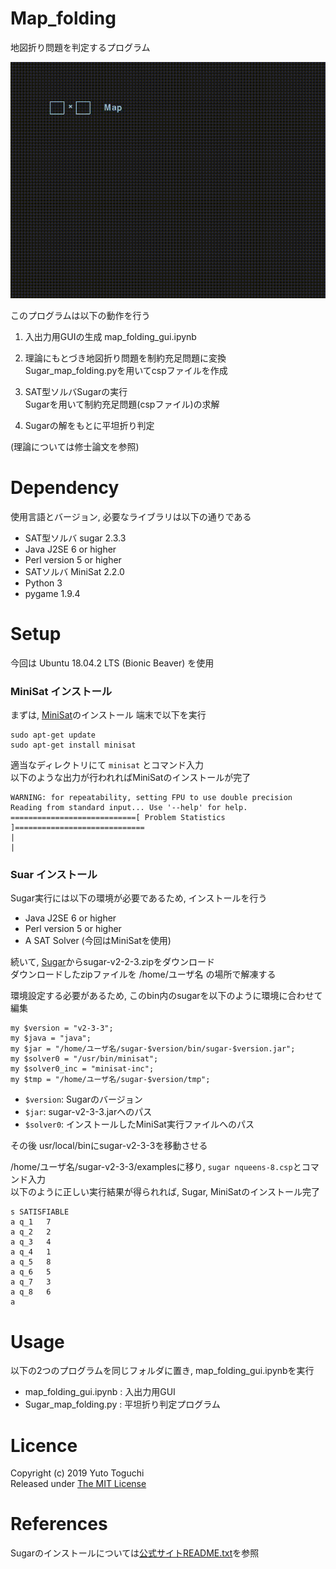 # Map_folding
地図折り問題を判定するプログラム  

![result](https://github.com/YutoToguchi/map_folding/blob/image/execution.gif)

このプログラムは以下の動作を行う

1. 入出力用GUIの生成
map_folding_gui.ipynb

2. 理論にもとづき地図折り問題を制約充足問題に変換  
Sugar_map_folding.pyを用いてcspファイルを作成

3. SAT型ソルバSugarの実行  
Sugarを用いて制約充足問題(cspファイル)の求解

4. Sugarの解をもとに平坦折り判定

(理論については修士論文を参照)

# Dependency
使用言語とバージョン, 必要なライブラリは以下の通りである
* SAT型ソルバ sugar 2.3.3
* Java J2SE 6 or higher
* Perl version 5 or higher
* SATソルバ MiniSat 2.2.0
* Python 3
* pygame 1.9.4

# Setup
今回は Ubuntu 18.04.2 LTS (Bionic Beaver) を使用

### MiniSat インストール
まずは, [MiniSat](http://minisat.se/)のインストール
端末で以下を実行  
```
sudo apt-get update  
sudo apt-get install minisat  
```
適当なディレクトリにて ```minisat``` とコマンド入力  
以下のような出力が行われればMiniSatのインストールが完了 
```
WARNING: for repeatability, setting FPU to use double precision  
Reading from standard input... Use '--help' for help.  
============================[ Problem Statistics ]=============================  
|                                                                             |  
```
### Suar インストール
Sugar実行には以下の環境が必要であるため, インストールを行う
* Java J2SE 6 or higher
* Perl version 5 or higher
* A SAT Solver (今回はMiniSatを使用)

続いて, [Sugar](http://bach.istc.kobe-u.ac.jp/sugar/)からsugar-v2-2-3.zipをダウンロード  
ダウンロードしたzipファイルを /home/ユーザ名 の場所で解凍する

環境設定する必要があるため, このbin内のsugarを以下のように環境に合わせて編集
```
my $version = "v2-3-3";
my $java = "java";
my $jar = "/home/ユーザ名/sugar-$version/bin/sugar-$version.jar";
my $solver0 = "/usr/bin/minisat";
my $solver0_inc = "minisat-inc";
my $tmp = "/home/ユーザ名/sugar-$version/tmp";
```
* ```$version```: Sugarのバージョン
* ```$jar```: sugar-v2-3-3.jarへのパス
* ```$solver0```: インストールしたMiniSat実行ファイルへのパス

その後 usr/local/binにsugar-v2-3-3を移動させる


/home/ユーザ名/sugar-v2-3-3/examplesに移り, ```sugar nqueens-8.csp```とコマンド入力  
以下のように正しい実行結果が得られれば, Sugar, MiniSatのインストール完了
```
s SATISFIABLE
a q_1   7
a q_2   2
a q_3   4
a q_4   1
a q_5   8
a q_6   5
a q_7   3
a q_8   6
a
```


# Usage
以下の2つのプログラムを同じフォルダに置き, map_folding_gui.ipynbを実行
* map_folding_gui.ipynb : 入出力用GUI  
* Sugar_map_folding.py : 平坦折り判定プログラム  


# Licence
Copyright (c) 2019 Yuto Toguchi  
Released under [The MIT License](https://opensource.org/licenses/mit-license.php)

# References
Sugarのインストールについては[公式サイトREADME.txt](http://bach.istc.kobe-u.ac.jp/sugar/current/docs/README.txt)を参照

